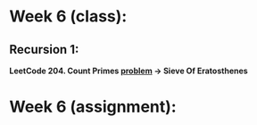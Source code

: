 # Week 6 (class):

## Recursion 1:

**LeetCode 204. Count Primes [problem](https://leetcode.com/problems/count-primes/) -> Sieve Of Eratosthenes**

# Week 6 (assignment):
